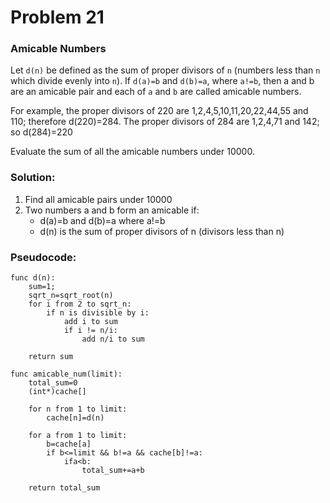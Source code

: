 # Problem 21

### Amicable Numbers

Let `d(n)` be defined as the sum of proper divisors of `n` (numbers less than `n` which divide evenly into `n`). If `d(a)=b` and `d(b)=a`, where `a!=b`, then a and b are an amicable pair and each of `a` and `b` are called amicable numbers. 

For example, the proper divisors of 220 are 1,2,4,5,10,11,20,22,44,55 and 110; therefore d(220)=284. The proper divisors of 284 are 1,2,4,71 and 142; so d(284)=220

Evaluate the sum of all the amicable numbers under 10000.

### Solution:
1. Find all amicable pairs under 10000
2. Two numbers a and b form an amicable if:
    - d(a)=b and d(b)=a where a!=b
    - d(n) is the sum of proper divisors of n (divisors less than n) 


### Pseudocode:

```
func d(n):
    sum=1;
    sqrt_n=sqrt_root(n) 
    for i from 2 to sqrt_n:
        if n is divisible by i: 
            add i to sum 
            if i != n/i: 
                add n/i to sum 

    return sum 

func amicable_num(limit):
    total_sum=0
    (int*)cache[]
    
    for n from 1 to limit:
        cache[n]=d(n) 

    for a from 1 to limit:
        b=cache[a] 
        if b<=limit && b!=a && cache[b]!=a:
            ifa<b:
                total_sum+=a+b

    return total_sum

